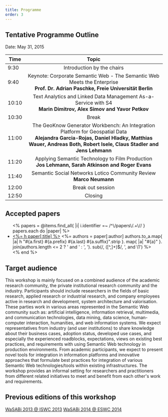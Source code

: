 ```yaml
---
title: Programme
order: 3
---
```


## Tentative Programme Outline

Date: May 31, 2015 

| Time          | Topic                            |
| ------------- |:--------------------------------:|
| 9:30          | Introduction by the chairs       |
| 9:40          | Keynote: Corporate Semantic Web - The Semantic Web Meets the Enterprise <br> **Prof. Dr. Adrian Paschke, Freie Universit&auml;t Berlin** |
| 10:10         | Text Analytics and Linked Data Management As-a-Service with S4 <br> **Marin Dimitrov, Alex Simov and Yavor Petkov**|
| 10:30         | Break                            |
| 11:00         | The GeoKnow Generator Workbench: An Integration Platform for Geospatial Data <br> **Alejandra Garcia-Rojas, Daniel Hladky, Matthias Wauer, Andreas Both, Robert Isele, Claus Stadler and Jens Lehmann**| 
| 11:20         | Applying Semantic Technology to Film Production <br> **Jos Lehmann, Sarah Atkinson and Roger Evans**|
| 11:40         | Semantic Social Networks Lotico Community Review <br> **Marco Neumann**|
| 12:00         | Break out session                |
| 12:50         | Closing                          |

## Accepted papers
<ul>
<%
  papers = @items.find_all{ |i| i.identifier =~ /^\/papers\/.+\// }
  papers.each do |paper|
%>
<li itemscope itemtype="http://schema.org/ScholarlyArticle">
  <a href="<%= paper.identifier.chop %>.pdf" itemprop="name"><%= h paper[:title] %></a>
  <%=
    authors = paper[:author]
    authors.to_a.map{ |a| h "#{a.first} #{a.prefix} #{a.last} #{a.suffix}".strip }.
      map{ |a| "<span itemprop='author'>#{a}</span>" }.
      join(authors.length <= 2 ? ' and ' : ', ').
      sub(/, ([^,]+)$/, ', and \1')
  %>
</li>
<%
  end
%>
</ul>

## Target audience

This workshop is mainly focused on a combined audience of the academic research community, the private institutional research community and the industry. Participants should include researchers in the fields of basic research, applied research or industrial research, and company employees active in research and development, system architecture and valorisation. These parties work in various areas represented in the Semantic Web community such as: artificial intelligence, information retrieval, multimedia, and communication technologies, data mining, data science, human-computer interaction, humanities, and web information systems.
We expect representatives from industry (and user institutions) to share knowledge about their business cases, adoption status, developed use cases, and especially the experienced roadblocks, expectations, views on existing best practices, and requirements with using Semantic Web technology in production environments. From academic participants, we expect to present novel tools for integration in information platforms and innovative approaches that formulate best practices for integration of various Semantic Web technologies/tools within existing infrastructures. The workshop provides an informal setting for researchers and practitioners from different related initiatives to meet and benefit from each other's work and requirements.

## Previous editions of this workshop

[WaSABi 2013 @ ISWC 2013](http://2013.wasabi-ws.org)
[WaSABi 2014 @ ESWC 2014](http://2014.wasabi-ws.org)
